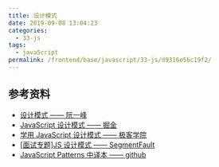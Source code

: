 ```yaml
---
title: 设计模式
date: 2019-09-08 13:04:23
categories: 
  - 33-js
tags: 
  - javaScript
permalink: /frontend/base/javascript/33-js/d9316e5bc19f2/
---
```


## 参考资料

- [设计模式 —— 阮一峰](http://javascript.ruanyifeng.com/library/designpattern.html)
- [JavaScript 设计模式 —— 掘金](https://juejin.im/post/59df4f74f265da430f311909)
- [学用 JavaScript 设计模式 —— 极客学院](http://wiki.jikexueyuan.com/project/javascript-design-patterns/)
- [[面试专题]JS 设计模式 —— SegmentFault](https://segmentfault.com/a/1190000010914032)
- [JavaScript Patterns 中译本 —— github](https://github.com/lxj/javascript.patterns)
